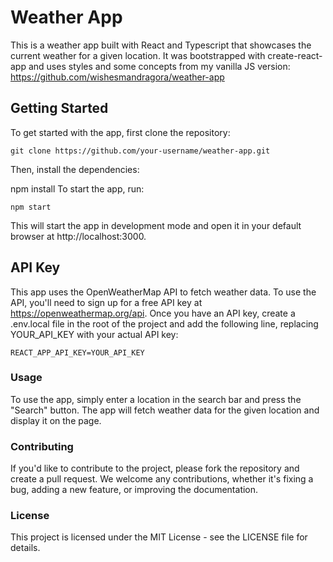 # Weather App

This is a weather app built with React and Typescript that showcases the current weather for a given location.
It was bootstrapped with create-react-app and uses styles and some concepts from my vanilla JS version:
https://github.com/wishesmandragora/weather-app

## Getting Started
To get started with the app, first clone the repository:

`git clone https://github.com/your-username/weather-app.git`

Then, install the dependencies:

npm install
To start the app, run:

`npm start`

This will start the app in development mode and open it in your default browser at http://localhost:3000.

## API Key
This app uses the OpenWeatherMap API to fetch weather data. To use the API, you'll need to sign up for a free API key at https://openweathermap.org/api. Once you have an API key, create a .env.local file in the root of the project and add the following line, replacing YOUR_API_KEY with your actual API key:

`REACT_APP_API_KEY=YOUR_API_KEY`

### Usage
To use the app, simply enter a location in the search bar and press the "Search" button. The app will fetch weather data for the given location and display it on the page.

### Contributing
If you'd like to contribute to the project, please fork the repository and create a pull request. We welcome any contributions, whether it's fixing a bug, adding a new feature, or improving the documentation.

### License
This project is licensed under the MIT License - see the LICENSE file for details.